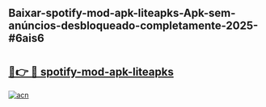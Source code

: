 ## Baixar-spotify-mod-apk-liteapks-Apk-sem-anúncios-desbloqueado-completamente-2025-#6ais6

# <h2><a href="https://ainizakaria.my?title=spotify-mod-apk-liteapks&ref=20M">🔗👉 🔴 spotify-mod-apk-liteapks</a></h2>

[![acn](https://github.com/user-attachments/assets/0f9c940e-d8b0-45ae-aac7-cd30a18b3e1c)](https://ainizakaria.my?title=spotify-mod-apk-liteapks&ref=20M)

